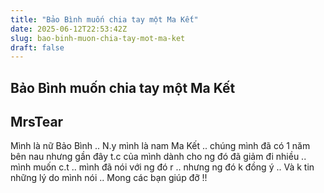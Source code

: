 ```yaml
---
title: "Bảo Bình muốn chia tay một Ma Kết"
date: 2025-06-12T22:53:42Z
slug: bao-binh-muon-chia-tay-mot-ma-ket
draft: false
---
```


## Bảo Bình muốn chia tay một Ma Kết

## MrsTear

Mình là nữ Bảo Bình .. N.y mình là nam Ma Kết .. chúng mình đã có 1 năm bên nau nhưng gần đây t.c của mình dành cho ng đó đã giảm đi nhiều .. mình muốn c.t .. mình đã nói với ng đó r .. nhưng ng đó k đồng ý .. Và k tin những lý do mình nói .. Mong các bạn giúp đỡ !!